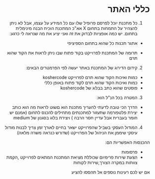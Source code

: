 <div dir="rtl" text-align="right">

# כללי האתר
1. כל מתכנת יוכל לפרסם פרופיל שלו עם כל המידע על עצמו, אבל לא ניתן להצהיר על התמחות בתחום X אא"כ המתכנת הוכיח הבנה מינימלית בתחום.
יש כמה אופציות לבדוק את זה ואני יציע את מה שנראה לי כרגע:

* אתגר תכנות כל שהוא בתחום הספיציפי

* תרומה של המתכנת לפרוייקט בקוד פתוח שבו ניתן לראות את הקוד שהוא תרם

2. קידום הדירוג של המתכנת באתר יעשה לפי הפרמטרים הבאים:

*   כמות ואיכות הקוד שהוא תרם לפרוייקט koshercode
*  כמות ואיכות הקוד שהוא תרם לקוד פתוח באופן כללי
*   פוסטים שהוא כתב בבלוג של koshercode 
 
3. המטרה בכל הנ"ל הוא:
* הדרך הכי טובה לדעתי להעריך מתכנת הוא םשוט לראות מה הוא כותב
* יצירת פלטפורמה שתעזור למתכנתים מתחילים  להכנס לתחום (אמנם יש חומר בעברית אבל עדיין חסר הרבה )
ויצירת בלוג בסגנון של medium

4. המודול העסקי
בשביל שהפרוייקט ישאר בחיים לאורך זמן צריך לבנות מודול עיסקי שיממן את הניהול של הפרוייקט (שדורש כנראה משרה מלאה)

ההכנסות האפשריות הם:
* פרסומות
*  הצעת שירות פרימיום שכוללת מציאת המתכנת המתאים לפרוייקט ,הקמת צוותות במקרה הצורך,שירות לקוחות

אם יש לכם רעינות נוספים אל תהססו להציע

</div>
